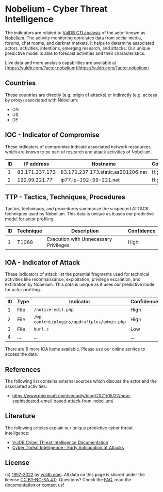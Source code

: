 # Nobelium - Cyber Threat Intelligence

The indicators are related to [VulDB CTI analysis](https://vuldb.com/?kb.cti) of the actor known as [Nobelium](https://vuldb.com/?actor.nobelium). The activity monitoring correlates data from social media, forums, chat rooms, and darknet markets. It helps to determine associated actors, activities, intentions, emerging research, and attacks. Our unique predictive model is able to forecast activities and their characteristics.

Live data and more analysis capabilities are available at [https://vuldb.com/?actor.nobelium](https://vuldb.com/?actor.nobelium)

## Countries

These countries are directly (e.g. origin of attacks) or indirectly (e.g. access by proxy) associated with Nobelium:

* CN
* US
* DE

## IOC - Indicator of Compromise

These indicators of compromise indicate associated network ressources which are known to be part of research and attack activities of Nobelium.

ID | IP address | Hostname | Confidence
-- | ---------- | -------- | ----------
1 | 83.171.237.173 | 83.171.237.173.static.as201206.net | High
2 | 192.99.221.77 | ip77.ip-192-99-221.net | High

## TTP - Tactics, Techniques, Procedures

Tactics, techniques, and procedures summarize the suspected ATT&CK techniques used by Nobelium. This data is unique as it uses our predictive model for actor profiling.

ID | Technique | Description | Confidence
-- | --------- | ----------- | ----------
1 | T1068 | Execution with Unnecessary Privileges | High

## IOA - Indicator of Attack

These indicators of attack list the potential fragments used for technical activities like reconnaissance, exploitation, privilege escalation, and exfiltration by Nobelium. This data is unique as it uses our predictive model for actor profiling.

ID | Type | Indicator | Confidence
-- | ---- | --------- | ----------
1 | File | `/notice-edit.php` | High
2 | File | `/wp-content/plugins/updraftplus/admin.php` | High
3 | File | `burl.c` | Low
4 | ... | ... | ...

There are 8 more IOA items available. Please use our online service to access the data.

## References

The following list contains external sources which discuss the actor and the associated activities:

* https://www.microsoft.com/security/blog/2021/05/27/new-sophisticated-email-based-attack-from-nobelium/

## Literature

The following articles explain our unique predictive cyber threat intelligence:

* [VulDB Cyber Threat Intelligence Documentation](https://vuldb.com/?kb.cti)
* [Cyber Threat Intelligence - Early Anticipation of Attacks](https://www.scip.ch/en/?labs.20201022)

## License

(c) [1997-2022](https://vuldb.com/?kb.changelog) by [vuldb.com](https://vuldb.com/?kb.about). All data on this page is shared under the license [CC BY-NC-SA 4.0](https://creativecommons.org/licenses/by-nc-sa/4.0/). Questions? Check the [FAQ](https://vuldb.com/?kb.faq), read the [documentation](https://vuldb.com/?kb) or [contact us](https://vuldb.com/?contact)!
